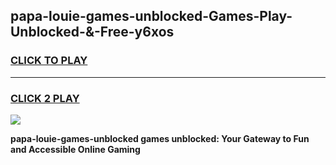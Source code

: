 
## papa-louie-games-unblocked-Games-Play-Unblocked-&-Free-y6xos
<h3>
<a href="https://premium76.site?title=papa-louie-games-unblocked&ref=24A">CLICK TO PLAY</a></h3>
<hr>

<h3>
<a href="https://premium76.site?title=papa-louie-games-unblocked&ref=24A">CLICK 2 PLAY</a>
  
</h3>

<a href="https://premium76.site?title=papa-louie-games-unblocked&ref=24A"><img src="https://clearcache.store/games.png"></a>


**papa-louie-games-unblocked games unblocked: Your Gateway to Fun and Accessible Online Gaming**
